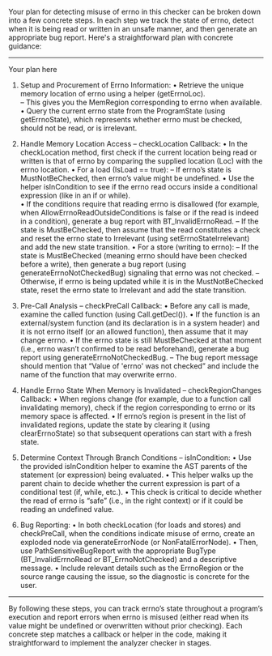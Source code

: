 Your plan for detecting misuse of errno in this checker can be broken down into a few concrete steps. In each step we track the state of errno, detect when it is being read or written in an unsafe manner, and then generate an appropriate bug report. Here's a straightforward plan with concrete guidance:

------------------------------------------------------------
Your plan here

1. Setup and Procurement of Errno Information:
   • Retrieve the unique memory location of errno using a helper (getErrnoLoc).  
     – This gives you the MemRegion corresponding to errno when available.
   • Query the current errno state from the ProgramState (using getErrnoState), which represents whether errno must be checked, should not be read, or is irrelevant.

2. Handle Memory Location Access – checkLocation Callback:
   • In the checkLocation method, first check if the current location being read or written is that of errno by comparing the supplied location (Loc) with the errno location.
   • For a load (IsLoad == true):
       – If errno’s state is MustNotBeChecked, then errno’s value might be undefined.
           • Use the helper isInCondition to see if the errno read occurs inside a conditional expression (like in an if or while).  
           • If the conditions require that reading errno is disallowed (for example, when AllowErrnoReadOutsideConditions is false or if the read is indeed in a condition), generate a bug report with BT_InvalidErrnoRead.
       – If the state is MustBeChecked, then assume that the read constitutes a check and reset the errno state to Irrelevant (using setErrnoStateIrrelevant) and add the new state transition.
   • For a store (writing to errno):
       – If the state is MustBeChecked (meaning errno should have been checked before a write), then generate a bug report (using generateErrnoNotCheckedBug) signaling that errno was not checked.
       – Otherwise, if errno is being updated while it is in the MustNotBeChecked state, reset the errno state to Irrelevant and add the state transition.

3. Pre-Call Analysis – checkPreCall Callback:
   • Before any call is made, examine the called function (using Call.getDecl()).
   • If the function is an external/system function (and its declaration is in a system header) and it is not errno itself (or an allowed function), then assume that it may change errno.
   • If the errno state is still MustBeChecked at that moment (i.e., errno wasn’t confirmed to be read beforehand), generate a bug report using generateErrnoNotCheckedBug.
       – The bug report message should mention that “Value of 'errno' was not checked” and include the name of the function that may overwrite errno.

4. Handle Errno State When Memory is Invalidated – checkRegionChanges Callback:
   • When regions change (for example, due to a function call invalidating memory), check if the region corresponding to errno or its memory space is affected.
   • If errno’s region is present in the list of invalidated regions, update the state by clearing it (using clearErrnoState) so that subsequent operations can start with a fresh state.

5. Determine Context Through Branch Conditions – isInCondition:
   • Use the provided isInCondition helper to examine the AST parents of the statement (or expression) being evaluated.
   • This helper walks up the parent chain to decide whether the current expression is part of a conditional test (if, while, etc.).
   • This check is critical to decide whether the read of errno is “safe” (i.e., in the right context) or if it could be reading an undefined value.

6. Bug Reporting:
   • In both checkLocation (for loads and stores) and checkPreCall, when the conditions indicate misuse of errno, create an exploded node via generateErrorNode (or NonFatalErrorNode).
   • Then, use PathSensitiveBugReport with the appropriate BugType (BT_InvalidErrnoRead or BT_ErrnoNotChecked) and a descriptive message.
   • Include relevant details such as the ErrnoRegion or the source range causing the issue, so the diagnostic is concrete for the user.

------------------------------------------------------------
By following these steps, you can track errno’s state throughout a program’s execution and report errors when errno is misused (either read when its value might be undefined or overwritten without prior checking). Each concrete step matches a callback or helper in the code, making it straightforward to implement the analyzer checker in stages.